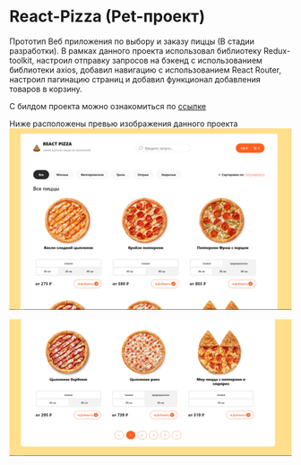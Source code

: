 # React-Pizza (Pet-проект)

Прототип Веб приложения по выбору и заказу пиццы (В стадии разработки).
В рамках данного проекта использовал библиотеку Redux-toolkit,
настроил отправку запросов на бэкенд с использованием библиотеки axios, добавил
навигацию с использованием React Router, настроил пагинацию страниц и добавил
функционал добавления товаров в корзину.

C билдом проекта можно ознакомиться по [ссылке](https://react-pizza-bp9df2b9u-spllit.vercel.app/?sortBy=rating&category=%D0%92%D1%81%D0%B5&currentPageIndex=1)

Ниже расположены превью изображения данного проекта
![React Pizza preview top](https://github.com/Spllit/React-pizza/blob/main/preview_images/React-pizza%20preview%20top.png)

![React Pizza preview bottom](https://github.com/Spllit/React-pizza/blob/main/preview_images/React-pizza%20preview%20bottom.png)

